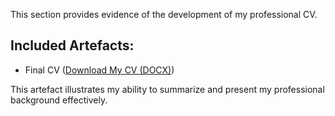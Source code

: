 This section provides evidence of the development of my professional CV.

## Included Artefacts:
- Final CV ([Download My CV (DOCX)](/222016299_CV.docx))

This artefact illustrates my ability to summarize and present my professional background effectively.
